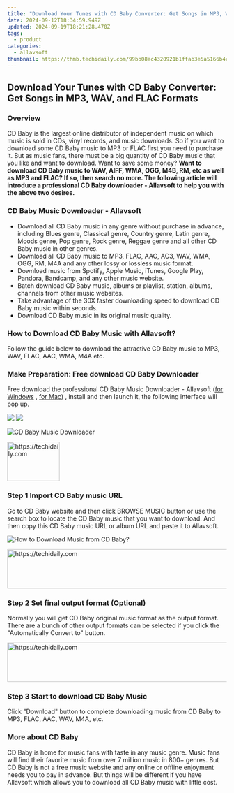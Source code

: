 ```yaml
---
title: "Download Your Tunes with CD Baby Converter: Get Songs in MP3, WAV, and FLAC Formats"
date: 2024-09-12T18:34:59.949Z
updated: 2024-09-19T18:21:28.470Z
tags:
  - product
categories:
  - allavsoft
thumbnail: https://thmb.techidaily.com/99bb08ac4320921b1ffab3e5a5166b4c117aac2cf8ab3a2d0b2277eb6b26d486.jpg
---
```


## Download Your Tunes with CD Baby Converter: Get Songs in MP3, WAV, and FLAC Formats

### Overview

CD Baby is the largest online distributor of independent music on which music is sold in CDs, vinyl records, and music downloads. So if you want to download some CD Baby music to MP3 or FLAC first you need to purchase it. But as music fans, there must be a big quantity of CD Baby music that you like and want to download. Want to save some money? **Want to download CD Baby music to WAV, AIFF, WMA, OGG, M4B, RM, etc as well as MP3 and FLAC? If so, then search no more. The following article will introduce a professional CD Baby downloader - Allavsoft to help you with the above two desires.**

### CD Baby Music Downloader - Allavsoft

* Download all CD Baby music in any genre without purchase in advance, including Blues genre, Classical genre, Country genre, Latin genre, Moods genre, Pop genre, Rock genre, Reggae genre and all other CD Baby music in other genres.
* Download all CD Baby music to MP3, FLAC, AAC, AC3, WAV, WMA, OGG, RM, M4A and any other lossy or lossless music format.
* Download music from Spotify, Apple Music, iTunes, Google Play, Pandora, Bandcamp, and any other music website.
* Batch download CD Baby music, albums or playlist, station, albums, channels from other music websites.
* Take advantage of the 30X faster downloading speed to download CD Baby music within seconds.
* Download CD Baby music in its original music quality.

### How to Download CD Baby Music with Allavsoft?

Follow the guide below to download the attractive CD Baby music to MP3, WAV, FLAC, AAC, WMA, M4A etc.

### Make Preparation: Free download CD Baby Downloader

Free download the professional CD Baby Music Downloader - Allavsoft ([for Windows](https://tools.techidaily.com/allavsoft/products/) , [for Mac](https://tools.techidaily.com/allavsoft/products/)) , install and then launch it, the following interface will pop up.

[![](https://www.allavsoft.com/how-to/../images/how-to/free-download-win.jpg)](https://tools.techidaily.com/allavsoft/products/) [![](https://www.allavsoft.com/how-to/../images/how-to/free-download-mac.jpg)](https://tools.techidaily.com/allavsoft/products/)

![CD Baby Music Downloader](https://www.allavsoft.com/how-to/../images/allavsoft/screen-shot-600.jpg)

<!-- affiliate ads begin -->
<a href="https://review-au.sjv.io/c/5597632/2098701/14409" target="_top" id="2098701">
  <img src="//a.impactradius-go.com/display-ad/14409-2098701" border="0" alt="https://techidaily.com" width="120" height="90"/>
</a>
<img height="0" width="0" src="https://review-au.sjv.io/i/5597632/2098701/14409" style="position:absolute;visibility:hidden;" border="0" />
<!-- affiliate ads end -->

### Step 1 Import CD Baby music URL

Go to CD Baby website and then click BROWSE MUSIC button or use the search box to locate the CD Baby music that you want to download. And then copy this CD Baby music URL or album URL and paste it to Allavsoft.

![How to Download Music from CD Baby?](https://www.allavsoft.com/how-to/../images/how-to/download-rtmp-video/download-rtmp-video.jpg)

<!-- affiliate ads begin -->
<a href="https://aligracehair.sjv.io/c/5597632/2012434/19272" target="_top" id="2012434">
  <img src="//a.impactradius-go.com/display-ad/19272-2012434" border="0" alt="https://techidaily.com" width="728" height="90"/>
</a>
<img height="0" width="0" src="https://aligracehair.sjv.io/i/5597632/2012434/19272" style="position:absolute;visibility:hidden;" border="0" />
<!-- affiliate ads end -->

### Step 2 Set final output format (Optional)

Normally you will get CD Baby original music format as the output format. There are a bunch of other output formats can be selected if you click the "Automatically Convert to" button.

<!-- affiliate ads begin -->
<a href="https://appsumo.8odi.net/c/5597632/2151883/7443" target="_top" id="2151883">
  <img src="//a.impactradius-go.com/display-ad/7443-2151883" border="0" alt="https://techidaily.com" width="728" height="90"/>
</a>
<img height="0" width="0" src="https://appsumo.8odi.net/i/5597632/2151883/7443" style="position:absolute;visibility:hidden;" border="0" />
<!-- affiliate ads end -->

### Step 3 Start to download CD Baby Music

Click "Download" button to complete downloading music from CD Baby to MP3, FLAC, AAC, WAV, M4A, etc.

### More about CD Baby

CD Baby is home for music fans with taste in any music genre. Music fans will find their favorite music from over 7 million music in 800+ genres. But CD Baby is not a free music website and any online or offline enjoyment needs you to pay in advance. But things will be different if you have Allavsoft which allows you to download all CD Baby music with little cost.

<ins class="adsbygoogle"
     style="display:block"
     data-ad-format="autorelaxed"
     data-ad-client="ca-pub-7571918770474297"
     data-ad-slot="1223367746"></ins>

<ins class="adsbygoogle"
     style="display:block"
     data-ad-client="ca-pub-7571918770474297"
     data-ad-slot="8358498916"
     data-ad-format="auto"
     data-full-width-responsive="true"></ins>
